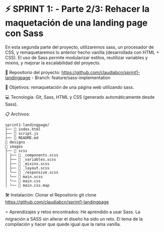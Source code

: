 # ⚡️ SPRINT 1: - Parte 2/3: Rehacer la maquetación de una landing page con Sass

En esta segunda parte del proyecto, utilizaremos sass, un procesador de CSS, y remaquetaremos lo anterior hecho vanilla (desarrollada con HTML + CSS).
El uso de Sass permite modularizar estilos, reutilizar variables y mixins, y mejorar la escalabilidad del proyecto.

🔗 Repositorio del proyecto: https://github.com/claudiabcn/sprint1-landingpage - Branch: feature/sass-implementation

🎯 Objetivos: remaquetación de una página web utilizando sass.

💻 Tecnología: Git, Sass, HTML y CSS (generado automáticamente desde Sass).

📋 Archivos:
```
sprint1-landingpage/
├── 📄 index.html
├── 📄 script.js
├── 📄 README.md
📁 designs
📁 images
├── 📁 scss
│ ├── 📄 _components.scss
│ ├── 📄 _variables.scss
│ ├── 📄 _mixins.scss
│ ├── 📄 _layout.scss  
│ └── 📄 _responsive.scss 
│ └── 📄 main.scss 
│ └── 📄 main.css 
│ └── 📄 main.css.map 
```

🛠 Instalación: Clonar el Repositorio git clone https://github.com/claudiabcn/sprint1-landingpage

⭐ Aprendizajes y retos encontrados: He aprendido a usar Sass. La migración a SASS sin alterar el diseño ha sido un reto.
El tema de la compilación y hacer que quede igual que la rama vanilla.
